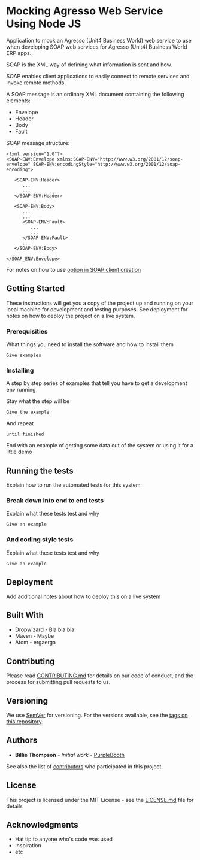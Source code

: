 # Mocking Agresso Web Service Using Node JS

Application to mock an Agresso (Unit4 Business World) web service to use when developing SOAP web services for Agresso (Unit4) Business World ERP apps.

SOAP is the XML way of defining what information is sent and how.

SOAP enables client applications to easily connect to remote services and invoke remote methods.

A SOAP message is an ordinary XML document containing the following elements:

* Envelope
* Header
* Body
* Fault

SOAP message structure:
```
<?xml version="1.0"?>
<SOAP-ENV:Envelope xmlns:SOAP-ENV="http://www.w3.org/2001/12/soap-envelope" SOAP-ENV:encodingStyle="http://www.w3.org/2001/12/soap-encoding">

   <SOAP-ENV:Header>
      ...
      ...
   </SOAP-ENV:Header>

   <SOAP-ENV:Body>
      ...
      ...
      <SOAP-ENV:Fault>
         ...
         ...
      </SOAP-ENV:Fault>
      ...
   </SOAP-ENV:Body>

</SOAP_ENV:Envelope>
```

For notes on how to use [option in SOAP client creation](http://stackoverflow.com/questions/20087573/node-js-and-async-module-error)

## Getting Started

These instructions will get you a copy of the project up and running on your local machine for development and testing purposes. See deployment for notes on how to deploy the project on a live system.

### Prerequisities

What things you need to install the software and how to install them

```
Give examples
```

### Installing

A step by step series of examples that tell you have to get a development env running

Stay what the step will be

```
Give the example
```

And repeat

```
until finished
```

End with an example of getting some data out of the system or using it for a little demo

## Running the tests

Explain how to run the automated tests for this system

### Break down into end to end tests

Explain what these tests test and why

```
Give an example
```

### And coding style tests

Explain what these tests test and why

```
Give an example
```

## Deployment

Add additional notes about how to deploy this on a live system

## Built With

* Dropwizard - Bla bla bla
* Maven - Maybe
* Atom - ergaerga

## Contributing

Please read [CONTRIBUTING.md](CONTRIBUTING.md) for details on our code of conduct, and the process for submitting pull requests to us.

## Versioning

We use [SemVer](http://semver.org/) for versioning. For the versions available, see the [tags on this repository](https://github.com/your/project/tags).

## Authors

* **Billie Thompson** - *Initial work* - [PurpleBooth](https://github.com/PurpleBooth)

See also the list of [contributors](https://github.com/your/project/contributors) who participated in this project.

## License

This project is licensed under the MIT License - see the [LICENSE.md](LICENSE.md) file for details

## Acknowledgments

* Hat tip to anyone who's code was used
* Inspiration
* etc
